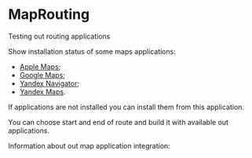 MapRouting
==========

Testing out routing applications

Show installation status of some maps applications:

* [Apple Maps](http://developer.apple.com/library/ios/#featuredarticles/iPhoneURLScheme_Reference/Articles/MapLinks.html);
* [Google Maps](https://developers.google.com/maps/documentation/ios/urlscheme);
* [Yandex Navigator](https://github.com/yandexmobile/yandexmapkit-ios/wiki/%D0%98%D0%BD%D1%82%D0%B5%D0%B3%D1%80%D0%B0%D1%86%D0%B8%D1%8F-%D1%81-%D0%AF%D0%BD%D0%B4%D0%B5%D0%BA%D1%81.%D0%9D%D0%B0%D0%B2%D0%B8%D0%B3%D0%B0%D1%82%D0%BE%D1%80%D0%BE%D0%BC);
* [Yandex Maps](http://clubs.ya.ru/mobilemaps/replies.xml?item_no=53530).

If applications are not installed you can install them from this application.

You can choose start and end of route and build it with available out applications.

Information about out map application integration:


